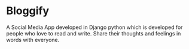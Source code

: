 # Bloggify
A Social Media App developed in Django python which is developed for people who love to read and write. Share their thoughts and feelings in words with everyone.
